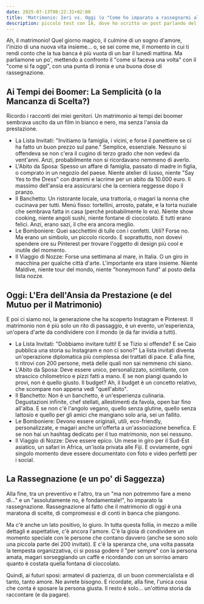 ```yaml
---
date: 2025-07-13T00:22:31+02:00
title: 'Matrimonio: Ieri vs. Oggi (o "Come ho imparato a rassegnarmi al budget")'
description: piccolo test con IA, dove ho scritto un post parlando del matrimonio
---
```


Ah, il matrimonio! Quel giorno magico, il culmine di un sogno d'amore, l'inizio di una nuova vita insieme... o, se sei come me, il momento in cui ti rendi conto che la tua banca è più vuota di un bar il lunedì mattina. Ma parliamone un po', mettendo a confronto il "come si faceva una volta" con il "come si fa oggi", con una punta di ironia e una buona dose di rassegnazione.

## Ai Tempi dei Boomer: La Semplicità (o la Mancanza di Scelta?)

Ricordo i racconti dei miei genitori. Un matrimonio ai tempi dei boomer sembrava uscito da un film in bianco e nero, ma senza l'ansia da prestazione.
 * La Lista Invitati: "Invitiamo la famiglia, i vicini, e forse il panettiere se ci ha fatto un buon prezzo sul pane." Semplice, essenziale. Nessuno si offendeva se non c'era il cugino di terzo grado che non vedevi da vent'anni. Anzi, probabilmente non si ricordavano nemmeno di averlo.
 * L'Abito da Sposa: Spesso un affare di famiglia, passato di madre in figlia, o comprato in un negozio del paese. Niente atelier di lusso, niente "Say Yes to the Dress" con drammi e lacrime per un abito da 10.000 euro. Il massimo dell'ansia era assicurarsi che la cerniera reggesse dopo il pranzo.
 * Il Banchetto: Un ristorante locale, una trattoria, o magari la nonna che cucinava per tutti. Menù fisso: tortellini, arrosto, patate, e la torta nuziale che sembrava fatta in casa (perché probabilmente lo era). Niente show cooking, niente angoli sushi, niente fontane di cioccolato. E tutti erano felici. Anzi, erano sazi, il che era ancora meglio.
 * Le Bomboniere: Quei sacchettini di tulle con i confetti. Utili? Forse no. Ma erano un simbolo, un piccolo ricordo. E soprattutto, non dovevi spendere ore su Pinterest per trovare l'oggetto di design più cool e inutile del momento.
 * Il Viaggio di Nozze: Forse una settimana al mare, in Italia. O un giro in macchina per qualche città d'arte. L'importante era stare insieme. Niente Maldive, niente tour del mondo, niente "honeymoon fund" al posto della lista nozze.

## Oggi: L'Era dell'Ansia da Prestazione (e del Mutuo per il Matrimonio)

E poi ci siamo noi, la generazione che ha scoperto Instagram e Pinterest. Il matrimonio non è più solo un rito di passaggio, è un evento, un'esperienza, un'opera d'arte da condividere con il mondo (e da far invidia a tutti).
 * La Lista Invitati: "Dobbiamo invitare tutti! E se Tizio si offende? E se Caio pubblica una storia su Instagram e non ci sono?" La lista invitati diventa un'operazione diplomatica più complessa dei trattati di pace. E alla fine, ti ritrovi con 200 persone, metà delle quali non sai nemmeno chi siano.
 * L'Abito da Sposa: Deve essere unico, personalizzato, scintillante, con strascico chilometrico e pizzi fatti a mano. E se non piangi quando lo provi, non è quello giusto. Il budget? Ah, il budget è un concetto relativo, che scompare non appena vedi "quell'abito".
 * Il Banchetto: Non è un banchetto, è un'esperienza culinaria. Degustazioni infinite, chef stellati, allestimenti da favola, open bar fino all'alba. E se non c'è l'angolo vegano, quello senza glutine, quello senza lattosio e quello per gli amici che mangiano solo aria, sei un fallito.
 * Le Bomboniere: Devono essere originali, utili, eco-friendly, personalizzate, e magari anche un'offerta a un'associazione benefica. E se non hai un hashtag dedicato per il tuo matrimonio, non sei nessuno.
 * Il Viaggio di Nozze: Deve essere epico. Un mese in giro per il Sud-Est asiatico, un safari in Africa, un'isola privata alle Fiji. E ovviamente, ogni singolo momento deve essere documentato con foto e video perfetti per i social.

## La Rassegnazione (e un po' di Saggezza)
Alla fine, tra un preventivo e l'altro, tra un "ma non potremmo fare a meno di..." e un "assolutamente no, è fondamentale!", ho imparato la rassegnazione. Rassegnazione al fatto che il matrimonio di oggi è una maratona di scelte, di compromessi e di conti in banca che piangono.

Ma c'è anche un lato positivo, lo giuro. In tutta questa follia, in mezzo a mille dettagli e aspettative, c'è ancora l'amore. C'è la gioia di condividere un momento speciale con le persone che contano davvero (anche se sono solo una piccola parte dei 200 invitati). E c'è la speranza che, una volta passata la tempesta organizzativa, ci si possa godere il "per sempre" con la persona amata, magari sorseggiando un caffè e ricordando con un sorriso amaro quanto è costata quella fontana di cioccolato.

Quindi, ai futuri sposi: armatevi di pazienza, di un buon commercialista e di tanto, tanto amore. Ne avrete bisogno. E ricordate, alla fine, l'unica cosa che conta è sposare la persona giusta. Il resto è solo... un'ottima storia da raccontare (e da pagare).
